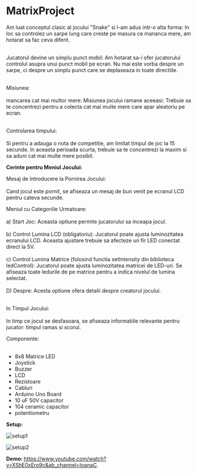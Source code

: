 # MatrixProject

Am luat conceptul clasic al jocului "Snake" si l-am adus intr-o alta forma:
In loc sa controlez un sarpe lung care creste pe masura ce mananca mere, am hotarat sa fac ceva diferit.<br></br>

Jucatorul devine un simplu punct mobil:
Am hotarat sa-i ofer jucatorului controlul asupra unui punct mobil pe ecran. Nu mai este vorba despre un sarpe, ci despre un simplu punct care se deplaseaza in toate directiile. <br></br>

Misiunea:<br></br> mancarea cat mai multor mere:
Misiunea jocului ramane aceeasi: Trebuie sa te concentrezi pentru a colecta cat mai multe mere care apar aleatoriu pe ecran. <br></br>

Controlarea timpului:<br></br>
Si pentru a adauga o nota de competitie, am limitat timpul de joc la 15 secunde. In aceasta perioada scurta, trebuie sa te concentrezi la maxim si sa aduni cat mai multe mere posibil.

<strong>Cerinte pentru Meniul Jocului:</strong> 

Mesaj de Introducere la Pornirea Jocului:<br></br>
Cand jocul este pornit, se afiseaza un mesaj de bun venit pe ecranul LCD pentru cateva secunde. 

Meniul cu Categoriile Urmatoare:<br></br>
a) Start Joc: Aceasta optiune permite jucatorului sa inceapa jocul. <br></br>
b) Control Lumina LCD (obligatoriu): Jucatorul poate ajusta luminozitatea ecranului LCD. Aceasta ajustare trebuie sa afecteze un fir LED conectat direct la 5V. <br></br>
c) Control Lumina Matrice (folosind functia setIntensity din biblioteca ledControl): Jucatorul poate ajusta luminozitatea matricei de LED-uri. Se afiseaza toate ledurile de pe matrice pentru a indica nivelul de lumina selectat. <br></br>
D) Despre: Acesta optiune ofera detalii despre creatorul jocului.<br></br>

In Timpul Jocului:<br></br>
In timp ce jocul se desfasoara, se afiseaza informatiile relevante pentru jucator: timpul ramas si scorul.

Componente:<br></br>
* 8x8 Matrice LED
* Joystick
* Buzzer
* LCD
* Rezistoare
* Cabluri
* Arduino Uno Board
* 10 uF 50V capacitor
* 104 ceramic capacitor
* potentiometru

<strong>Setup: </strong> 

![setup1](https://github.com/CilteaIoana/MatrixProject/assets/115061960/b0ebdbe0-bfe4-469b-bddb-3c72cc085959)

![setup2](https://github.com/CilteaIoana/MatrixProject/assets/115061960/081a8961-f1ae-480f-9875-19c99766639e)

<strong>Demo: </strong> 
https://www.youtube.com/watch?v=XShE0xEro9c&ab_channel=IoanaC.
